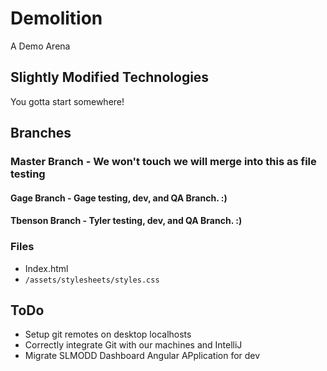 # Demolition
A Demo Arena

## Slightly Modified Technologies
You gotta start somewhere!

## Branches
### Master Branch      - We won't touch we will merge into this as file testing
#### Gage Branch        - Gage testing, dev, and QA Branch. :)
#### Tbenson Branch     - Tyler testing, dev, and QA Branch. :)

### Files
- Index.html
- `/assets/stylesheets/styles.css`

## ToDo
* Setup git remotes on desktop localhosts
* Correctly integrate Git with our machines and IntelliJ
* Migrate SLMODD Dashboard Angular APplication for dev
